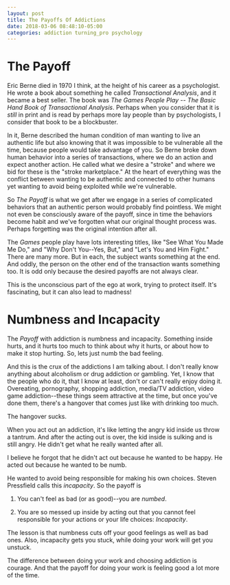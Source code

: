 ```yaml
---
layout: post
title: The Payoffs Of Addictions
date: 2018-03-06 08:48:10-05:00
categories: addiction turning_pro psychology
---
```

# The Payoff

Eric Berne died in 1970 I think, at the height of his career as a psychologist.  He wrote a book about something he called _Transactional Analysis_, and it became a best seller. The book was _The Games People Play -- The Basic Hand Book of Transactional Analysis_. Perhaps when you consider that it is _still_ in print and is read by perhaps more lay people than by psychologists, I consider that book to be a blockbuster.

In it, Berne described the human condition of man wanting to live an authentic life but also knowing that it was impossible to be vulnerable all the time, because people would take advantage of you.  So Berne broke down human behavior into a series of transactions, where we do an action and expect another action.  He called what we desire a "stroke" and where we bid for these is the "stroke marketplace."  At the heart of everything was the conflict between wanting to be authentic and connected to other humans yet wanting to avoid being exploited while we're vulnerable.

So _The Payoff_ is what we get after we engage in a series of complicated behaviors that an authentic person would probably find pointless.  We might not even be consciously aware of the payoff, since in time the behaviors become habit and we've forgotten what our original thought process was.  Perhaps forgetting was the original intention after all.

The _Games_ people play have lots interesting titles, like "See What You Made Me Do," and "Why Don't You--Yes, But," and "Let's You and Him Fight."  There are many more.  But in each, the subject wants something at the end.  And oddly, the person on the other end of the transaction wants something too.  It is odd only because the desired payoffs are not always clear.  

This is the unconscious part of the ego at work, trying to protect itself.  It's fascinating, but it can also lead to madness!

# Numbness and Incapacity

The _Payoff_ with addiction is numbness and incapacity.  Something inside hurts, and it hurts too much to think about why it hurts, or about how to make it stop hurting.  So, lets just numb the bad feeling.

And this is the crux of the addictions I am talking about.  I don't really know anything about alcoholism or drug addiction or gambling.  Yet, I know that the people who do it, that I know at least, don't or can't really enjoy doing it.  Overeating, pornography, shopping addiction, media/TV addiction, video game addiction--these things seem attractive at the time, but once you've done them, there's a hangover that comes just like with drinking too much.

The hangover sucks.

When you act out an addiction, it's like letting the angry kid inside us throw a tantrum.  And after the acting out is over, the kid inside is sulking and is still angry.  He didn't get what he really wanted after all.

I believe he forgot that he didn't act out because he wanted to be happy.  He acted out because he wanted to be numb.  

He wanted to avoid being responsible for making his own choices.  Steven Pressfield calls this _incapacity_.  So the payoff is

1. You can't feel as bad (or as good)--you are _numbed_.

2. You are so messed up inside by acting out that you cannot feel responsible for your actions or your life choices: _Incapacity_.

The lesson is that numbness cuts off your good feelings as well as bad ones.  Also, incapacity gets you stuck, while doing your work will get you unstuck.  

The difference between doing your work and choosing addiction is courage.  And that the payoff for doing your work is feeling good a lot more of the time.